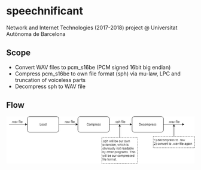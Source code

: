 # speechnificant
Network and Internet Technologies (2017-2018) project @ Universitat Autònoma de Barcelona

## Scope
* Convert WAV files to pcm_s16be (PCM signed 16bit big endian)
* Compress pcm_s16be to own file format (sph) via mu-law, LPC and truncation of voiceless parts
* Decompress sph to WAV file

## Flow
![alt text](https://github.com/mathiasvh/speechnificant/blob/master/SpeechnificantFlow.png "Strategy")
